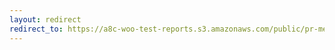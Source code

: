 ```yaml
---
layout: redirect
redirect_to: https://a8c-woo-test-reports.s3.amazonaws.com/public/pr-merge/42919/api/index.html
---
```

